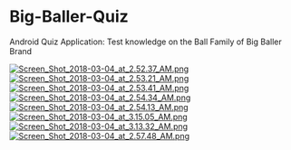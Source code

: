 # Big-Baller-Quiz
Android Quiz Application: Test knowledge on the Ball Family of Big Baller Brand

[![Screen_Shot_2018-03-04_at_2.52.37_AM.png](https://s13.postimg.org/ojv5p9myv/Screen_Shot_2018-03-04_at_2.52.37_AM.png)](https://postimg.org/image/fc2x8kfwj/)
[![Screen_Shot_2018-03-04_at_2.53.21_AM.png](https://s13.postimg.org/leajym1nb/Screen_Shot_2018-03-04_at_2.53.21_AM.png)](https://postimg.org/image/panvulmmr/)
[![Screen_Shot_2018-03-04_at_2.53.41_AM.png](https://s13.postimg.org/yig4bb1ev/Screen_Shot_2018-03-04_at_2.53.41_AM.png)](https://postimg.org/image/rf88vovz7/)
[![Screen_Shot_2018-03-04_at_2.54.34_AM.png](https://s13.postimg.org/oxwhog6xz/Screen_Shot_2018-03-04_at_2.54.34_AM.png)](https://postimg.org/image/fq497qzvn/)
[![Screen_Shot_2018-03-04_at_2.54.13_AM.png](https://s13.postimg.org/jmhl3rv5z/Screen_Shot_2018-03-04_at_2.54.13_AM.png)](https://postimg.org/image/5st8eq2kj/)
[![Screen_Shot_2018-03-04_at_3.15.05_AM.png](https://s13.postimg.org/bv0v526ef/Screen_Shot_2018-03-04_at_3.15.05_AM.png)](https://postimg.org/image/5u367zjs3/)
[![Screen_Shot_2018-03-04_at_3.13.32_AM.png](https://s13.postimg.org/x3ejn1ign/Screen_Shot_2018-03-04_at_3.13.32_AM.png)](https://postimg.org/image/3o8ve1dwz/)
[![Screen_Shot_2018-03-04_at_2.57.48_AM.png](https://s13.postimg.org/um2sfegg7/Screen_Shot_2018-03-04_at_2.57.48_AM.png)](https://postimg.org/image/gfn1k65kz/)
